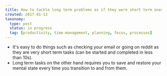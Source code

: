 ```yaml
---
title: How to tackle long term problems as if they were short term ones
created: 2017-01-13
taxonomy:
  type: post
  status: in progress
  tag: [productivity, time-management, planning, focus, processes]
---
```


* It's easy to do things such as checking your email or going on reddit as they are very short term tasks (can be started and completed in less than 10s).
* Long term tasks on the other hand requires you to save and restore your mental state every time you transition to and from them.
